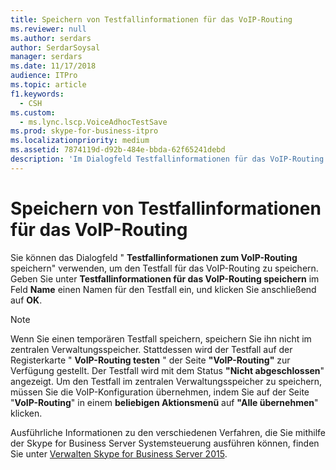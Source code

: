 ```yaml
---
title: Speichern von Testfallinformationen für das VoIP-Routing
ms.reviewer: null
ms.author: serdars
author: SerdarSoysal
manager: serdars
ms.date: 11/17/2018
audience: ITPro
ms.topic: article
f1.keywords:
  - CSH
ms.custom:
  - ms.lync.lscp.VoiceAdhocTestSave
ms.prod: skype-for-business-itpro
ms.localizationpriority: medium
ms.assetid: 7874119d-d92b-484e-bbda-62f65241debd
description: 'Im Dialogfeld Testfallinformationen für das VoIP-Routing speichern können Sie einen temporären Testfall für das VoIP-Routing speichern. Geben Sie unter Testfallinformationen für das VoIP-Routing speichern im Feld Name einen Namen für den Testfall ein, und klicken Sie anschließend auf OK.'
---
```


# <a name="save-voice-routing-test-case-information"></a>Speichern von Testfallinformationen für das VoIP-Routing
 
Sie können das Dialogfeld " **Testfallinformationen zum VoIP-Routing** speichern" verwenden, um den Testfall für das VoIP-Routing zu speichern. Geben Sie unter **Testfallinformationen für das VoIP-Routing speichern** im Feld **Name** einen Namen für den Testfall ein, und klicken Sie anschließend auf **OK**. 
  
> [!NOTE]
> Wenn Sie einen temporären Testfall speichern, speichern Sie ihn nicht im zentralen Verwaltungsspeicher. Stattdessen wird der Testfall auf der Registerkarte " **VoIP-Routing testen** " der Seite **"VoIP-Routing"** zur Verfügung gestellt. Der Testfall wird mit dem Status **"Nicht abgeschlossen**" angezeigt. Um den Testfall im zentralen Verwaltungsspeicher zu speichern, müssen Sie die VoIP-Konfiguration übernehmen, indem Sie auf der Seite "**VoIP-Routing**" in einem **beliebigen Aktionsmenü** auf **"Alle übernehmen**" klicken.
  
Ausführliche Informationen zu den verschiedenen Verfahren, die Sie mithilfe der Skype for Business Server Systemsteuerung ausführen können, finden Sie unter [Verwalten Skype for Business Server 2015](../../manage/manage.md).
  

